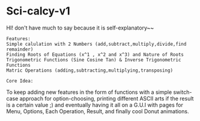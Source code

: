 # Sci-calcy-v1
HI! don't have much to say because it is self-explanatory~~

    Features:
    Simple calulation with 2 Numbers (add,subtract,multiply,divide,find remainder)
    Finding Roots of Equations (x^1 , x^2 and x^3) and Nature of Roots
    Trigonometric Functions (Sine Cosine Tan) & Inverse Trigonometric Functions
    Matric Operations (adding,subtracting,multiplying,transposing)

    Core Idea: 
  
  To keep adding new features in the form of functions with a simple switch-case approach for option-choosing, printing different ASCII arts if the result is a certain value ;) and eventually having it all on a G.U.I with pages for 
    Menu, 
    Options, 
    Each Operation, 
    Result, 
    and finally cool Donut animations.
                  